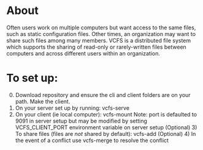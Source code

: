 # About
Often users work on multiple computers but want access to the same files, such as static configuration files. Other times, an organization may want to share such files among many members. VCFS is a distributed file system which supports the sharing of read-only or rarely-written files between computers and across different users within an organization.

# To set up:
0) Download repository and ensure the cli and client folders are on your path. Make the client.
1) On your server set up by running: vcfs-serve <repo>
2) On your client (ie local computer): vcfs-mount <mnt> <remote> <ip> <port>
   Note: port is defaulted to 9091 in server setup but may be modified by setting VCFS_CLIENT_PORT environment variable on server setup
(Optional) 3) To share files (files are *not* shared by default): vcfs-add <file>
(Optional) 4) In the event of a conflict use vcfs-merge to resolve the conflict
